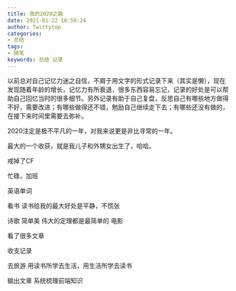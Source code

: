 ```yaml
---
title: 我的2020之路
date: 2021-01-22 16:59:24
author: Twittytop
categories:
- 总结
tags:
- 随笔
keywords: 总结 记录
---
```




以前总对自己记忆力迷之自信，不屑于用文字的形式记录下来（其实是懒），现在发现随着年龄的增长，记忆力有所衰退，很多东西容易忘记，记录的好处是可以帮助自己回忆当时的很多细节。另外记录有助于自己复盘，反思自己有哪些地方做得不好，需要改进；有哪些做得还不错，勉励自己继续走下去；有哪些还没有做的，在接下来时间里需要去弥补。



2020注定是极不平凡的一年，对我来说更是非比寻常的一年。

最大的一个收获，就是我儿子和外甥女出生了，哈哈。

戒掉了CF

忙碌，加班

英语单词

看书 读书给我的最大好处是平静，不慌张

诗歌 简单美 伟大的定理都是最简单的
电影

看了很多文章

收支记录



去旅游 用读书所学去生活，用生活所学去读书

输出文章 系统梳理前端知识





